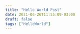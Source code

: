 ```yaml
---
title: "Hello World Post"
date: 2021-06-26T11:55:09-03:00
draft: false
tags: ["HelloWorld"]
---
```


